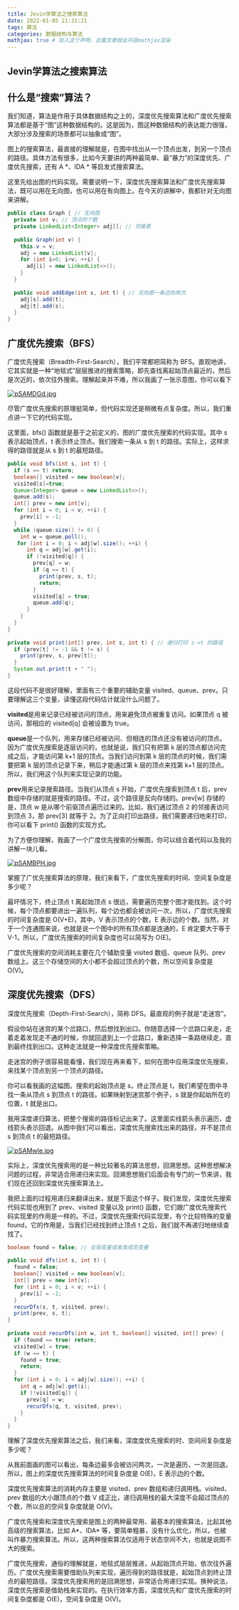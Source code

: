 ```yaml
---
title: Jevin学算法之搜索算法
date: 2022-01-05 21:31:21
tags: 算法
categories: 数据结构与算法
mathjax: true # 加入这个声明，这篇文章就会开启mathjax渲染
---
```

## Jevin学算法之搜索算法

## 什么是“搜索”算法？

我们知道，算法是作用于具体数据结构之上的，深度优先搜索算法和广度优先搜索算法都是基于“图”这种数据结构的。这是因为，图这种数据结构的表达能力很强，大部分涉及搜索的场景都可以抽象成“图”。

图上的搜索算法，最直接的理解就是，在图中找出从一个顶点出发，到另一个顶点的路径。具体方法有很多，比如今天要讲的两种最简单、最“暴力”的深度优先、广度优先搜索，还有 A *、IDA * 等启发式搜索算法。

这里先给出图的代码实现。需要说明一下，深度优先搜索算法和广度优先搜索算法，既可以用在无向图，也可以用在有向图上。在今天的讲解中，我都针对无向图来讲解。

```Java
public class Graph { // 无向图
  private int v; // 顶点的个数
  private LinkedList<Integer> adj[]; // 邻接表
 
  public Graph(int v) {
    this.v = v;
    adj = new LinkedList[v];
    for (int i=0; i<v; ++i) {
      adj[i] = new LinkedList<>();
    }
  }
 
  public void addEdge(int s, int t) { // 无向图一条边存两次
    adj[s].add(t);
    adj[t].add(s);
  }
}
```

## 广度优先搜索（BFS）

广度优先搜索（Breadth-First-Search），我们平常都把简称为 BFS。直观地讲，它其实就是一种“地毯式”层层推进的搜索策略，即先查找离起始顶点最近的，然后是次近的，依次往外搜索。理解起来并不难，所以我画了一张示意图，你可以看下

[![pSAMDGd.jpg](https://s1.ax1x.com/2023/01/05/pSAMDGd.jpg)](https://imgse.com/i/pSAMDGd)

尽管广度优先搜索的原理挺简单，但代码实现还是稍微有点复杂度。所以，我们重点讲一下它的代码实现。

这里面，bfs() 函数就是基于之前定义的，图的广度优先搜索的代码实现。其中 s 表示起始顶点，t 表示终止顶点。我们搜索一条从 s 到 t 的路径。实际上，这样求得的路径就是从 s 到 t 的最短路径。

```java
public void bfs(int s, int t) {
  if (s == t) return;
  boolean[] visited = new boolean[v];
  visited[s]=true;
  Queue<Integer> queue = new LinkedList<>();
  queue.add(s);
  int[] prev = new int[v];
  for (int i = 0; i < v; ++i) {
    prev[i] = -1;
  }
  while (queue.size() != 0) {
    int w = queue.poll();
   for (int i = 0; i < adj[w].size(); ++i) {
      int q = adj[w].get(i);
      if (!visited[q]) {
        prev[q] = w;
        if (q == t) {
          print(prev, s, t);
          return;
        }
        visited[q] = true;
        queue.add(q);
      }
    }
  }
}
 
private void print(int[] prev, int s, int t) { // 递归打印 s->t 的路径
  if (prev[t] != -1 && t != s) {
    print(prev, s, prev[t]);
  }
  System.out.print(t + " ");
}
```

这段代码不是很好理解，里面有三个重要的辅助变量 visited、queue、prev。只要理解这三个变量，读懂这段代码估计就没什么问题了。

**visited**是用来记录已经被访问的顶点，用来避免顶点被重复访问。如果顶点 q 被访问，那相应的 visited[q] 会被设置为 true。

**queue**是一个队列，用来存储已经被访问、但相连的顶点还没有被访问的顶点。因为广度优先搜索是逐层访问的，也就是说，我们只有把第 k 层的顶点都访问完成之后，才能访问第 k+1 层的顶点。当我们访问到第 k 层的顶点的时候，我们需要把第 k 层的顶点记录下来，稍后才能通过第 k 层的顶点来找第 k+1 层的顶点。所以，我们用这个队列来实现记录的功能。

**prev**用来记录搜索路径。当我们从顶点 s 开始，广度优先搜索到顶点 t 后，prev 数组中存储的就是搜索的路径。不过，这个路径是反向存储的。prev[w] 存储的是，顶点 w 是从哪个前驱顶点遍历过来的。比如，我们通过顶点 2 的邻接表访问到顶点 3，那 prev[3] 就等于 2。为了正向打印出路径，我们需要递归地来打印，你可以看下 print() 函数的实现方式。

为了方便你理解，我画了一个广度优先搜索的分解图，你可以结合着代码以及我的讲解一块儿看。

[![pSAMBPH.jpg](https://s1.ax1x.com/2023/01/05/pSAMBPH.jpg)](https://imgse.com/i/pSAMBPH)

掌握了广优先搜索算法的原理，我们来看下，广度优先搜索的时间、空间复杂度是多少呢？

最坏情况下，终止顶点 t 离起始顶点 s 很远，需要遍历完整个图才能找到。这个时候，每个顶点都要进出一遍队列，每个边也都会被访问一次，所以，广度优先搜索的时间复杂度是 O(V+E)，其中，V 表示顶点的个数，E 表示边的个数。当然，对于一个连通图来说，也就是说一个图中的所有顶点都是连通的，E 肯定要大于等于 V-1，所以，广度优先搜索的时间复杂度也可以简写为 O(E)。

广度优先搜索的空间消耗主要在几个辅助变量 visited 数组、queue 队列、prev 数组上。这三个存储空间的大小都不会超过顶点的个数，所以空间复杂度是 O(V)。

## 深度优先搜索（DFS）

深度优先搜索（Depth-First-Search），简称 DFS。最直观的例子就是“走迷宫”。

假设你站在迷宫的某个岔路口，然后想找到出口。你随意选择一个岔路口来走，走着走着发现走不通的时候，你就回退到上一个岔路口，重新选择一条路继续走，直到最终找到出口。这种走法就是一种深度优先搜索策略。

走迷宫的例子很容易能看懂，我们现在再来看下，如何在图中应用深度优先搜索，来找某个顶点到另一个顶点的路径。

你可以看我画的这幅图。搜索的起始顶点是 s，终止顶点是 t，我们希望在图中寻找一条从顶点 s 到顶点 t 的路径。如果映射到迷宫那个例子，s 就是你起始所在的位置，t 就是出口。

我用深度递归算法，把整个搜索的路径标记出来了。这里面实线箭头表示遍历，虚线箭头表示回退。从图中我们可以看出，深度优先搜索找出来的路径，并不是顶点 s 到顶点 t 的最短路径。

[![pSAMwIe.jpg](https://s1.ax1x.com/2023/01/05/pSAMwIe.jpg)](https://imgse.com/i/pSAMwIe)

实际上，深度优先搜索用的是一种比较著名的算法思想，回溯思想。这种思想解决问题的过程，非常适合用递归来实现。回溯思想我们后面会有专门的一节来讲，我们现在还回到深度优先搜索算法上。

我把上面的过程用递归来翻译出来，就是下面这个样子。我们发现，深度优先搜索代码实现也用到了 prev、visited 变量以及 print() 函数，它们跟广度优先搜索代码实现里的作用是一样的。不过，深度优先搜索代码实现里，有个比较特殊的变量 found，它的作用是，当我们已经找到终止顶点 t 之后，我们就不再递归地继续查找了。

```java
boolean found = false; // 全局变量或者类成员变量
 
public void dfs(int s, int t) {
  found = false;
  boolean[] visited = new boolean[v];
  int[] prev = new int[v];
  for (int i = 0; i < v; ++i) {
    prev[i] = -1;
  }
  recurDfs(s, t, visited, prev);
  print(prev, s, t);
}
 
private void recurDfs(int w, int t, boolean[] visited, int[] prev) {
  if (found == true) return;
  visited[w] = true;
  if (w == t) {
    found = true;
    return;
  }
  for (int i = 0; i < adj[w].size(); ++i) {
    int q = adj[w].get(i);
    if (!visited[q]) {
      prev[q] = w;
      recurDfs(q, t, visited, prev);
    }
  }
}
```

理解了深度优先搜索算法之后，我们来看，深度度优先搜索的时、空间间复杂度是多少呢？

从我前面画的图可以看出，每条边最多会被访问两次，一次是遍历，一次是回退。所以，图上的深度优先搜索算法的时间复杂度是 O(E)，E 表示边的个数。

深度优先搜索算法的消耗内存主要是 visited、prev 数组和递归调用栈。visited、prev 数组的大小跟顶点的个数 V 成正比，递归调用栈的最大深度不会超过顶点的个数，所以总的空间复杂度就是 O(V)。

广度优先搜索和深度优先搜索是图上的两种最常用、最基本的搜索算法，比起其他高级的搜索算法，比如 A*、IDA* 等，要简单粗暴，没有什么优化，所以，也被叫作暴力搜索算法。所以，这两种搜索算法仅适用于状态空间不大，也就是说图不大的搜索。

广度优先搜索，通俗的理解就是，地毯式层层推进，从起始顶点开始，依次往外遍历。广度优先搜索需要借助队列来实现，遍历得到的路径就是，起始顶点到终止顶点的最短路径。深度优先搜索用的是回溯思想，非常适合用递归实现。换种说法，深度优先搜索是借助栈来实现的。在执行效率方面，深度优先和广度优先搜索的时间复杂度都是 O(E)，空间复杂度是 O(V)。